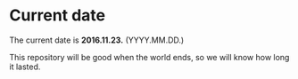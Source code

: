 # Current date

The current date is **2016.11.23.** (YYYY.MM.DD.)

This repository will be good when the world ends, so we will know how long it lasted.